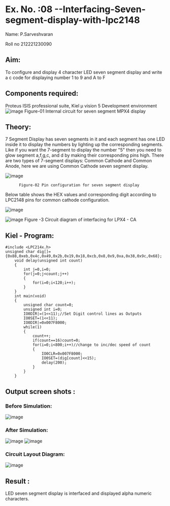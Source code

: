 # Ex. No. :08 --Interfacing-Seven-segment-display-with-lpc2148

Name:	P.Sarveshvaran

Roll no 212221230090

## Aim: 
To configure and display 4 character LED seven segment display and write a c code for displaying number 1 to 9 and A to F 
## Components required:
Proteus ISIS professional suite, Kiel μ vision 5 Development environment 
 ![image](https://user-images.githubusercontent.com/36288975/201021692-efa39349-1a3c-4737-aadc-1843b954c78d.png)
Figure-01 Internal circuit for seven segment MPX4 display

## Theory: 

7 Segment Display has seven segments in it and each segment has one LED inside it to display the numbers by lighting up the corresponding segments. Like if you want the 7-segment to display the number "5" then you need to glow segment a,f,g,c, and d by making their corresponding pins high. There are two types of 7-segment displays: Common Cathode and Common Anode, here we are using Common Cathode seven segment display.

   ![image](https://user-images.githubusercontent.com/36288975/201021740-565b47cd-26d8-4e54-a092-eef7a0a85278.png)
 
          Figure-02 Pin configuration for seven segment display  


Below table shows the HEX values and corresponding digit according to LPC2148 pins for common cathode configuration.


![image](https://user-images.githubusercontent.com/94233985/201413708-cbfa5805-76df-42eb-b386-dd40b651ec7b.png)



![image](https://user-images.githubusercontent.com/36288975/201021930-7efe2b15-b0de-4d52-b87d-329fe6b91c89.png)
        Figure -3 Circuit diagram of interfacing for LPX4 - CA

## Kiel - Program:
```
#include <LPC214x.h>
unsigned char dig[]={0x88,0xeb,0x4c,0x49,0x2b,0x19,0x18,0xcb,0x8,0x9,0xa,0x38,0x9c,0x68};
	void delay(unsigned int count)
	{
		int j=0,i=0;
		for(j=0;j<count;j++)
		{
			for(i=0;i<120;i++);
		}
	}
	int main(void)
	{
		unsigned char count=0;
		unsigned int i=0;
		IO0DIR|=(1<<11);//Set Digit control lines as Outputs
		IO0SET=(1<<11);
		IO0DIR|=0x007F8000;
		while(1)
		{
			count++;
			if(count==16)count=0;
			for(i=0;i<800;i++)//change to inc/dec speed of count
			{
				IO0CLR=0x007F8000;
				IO0SET=(dig[count]<<15);
				delay(200);
			}
		}
	}
```


##  Output screen shots :
### Before Simulation:
![image](https://user-images.githubusercontent.com/94233985/201414316-1073d8bf-5ec6-4ffc-b5db-b8efd10454c7.png)



### After Simulation:
![image](https://user-images.githubusercontent.com/94233985/201414535-6621bdfb-1c38-493a-a202-31e826234246.png)
![image](https://user-images.githubusercontent.com/94233985/201414585-0bdea40d-1521-4472-a6de-8e4cdc6de3c6.png)


### Circuit Layout Diagram:
![image](https://user-images.githubusercontent.com/94233985/201414677-3b2c517a-a62d-405b-9f07-7c01c8aab3b8.png)



## Result :
LED seven segment display is interfaced and displayed alpha numeric characters.
